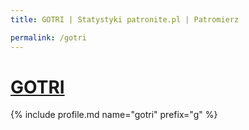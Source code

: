 ```yaml
---
title: GOTRI | Statystyki patronite.pl | Patromierz

permalink: /gotri
---
```


# [GOTRI](https://patronite.pl/gotri)

{% include profile.md name="gotri" prefix="g" %}
